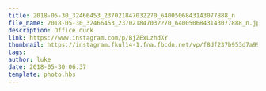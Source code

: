 ```yaml
---
title: 2018-05-30_32466453_237021847032270_6400506843143077888_n
file_name: 2018-05-30_32466453_237021847032270_6400506843143077888_n.jpg
description: Office duck
link: https://www.instagram.com/p/BjZExLzhdXY
thumbnail: https://instagram.fkul14-1.fna.fbcdn.net/vp/f8df237b953d7a99a64645361d3e13de/5C03F551/t51.2885-15/sh0.08/e35/s640x640/32466453_237021847032270_6400506843143077888_n.jpg?ig_cache_key=MTc5MDQ4MzI5ODk3MjQ1NjQwOA%3D%3D.2
tags: 
author: luke
date: 2018-05-30 06:37
template: photo.hbs
---
```

